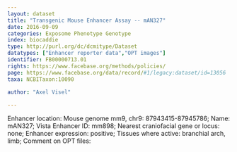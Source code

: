 ```yaml
---
layout: dataset  
title: "Transgenic Mouse Enhancer Assay -- mAN327"  
date: 2016-09-09  
categories: Exposome Phenotype Genotype  
index: biocaddie  
type: http://purl.org/dc/dcmitype/Dataset  
datatypes: ["Enhancer reporter data","OPT images"]  
identifier: FB00000713.01  
rights: https://www.facebase.org/methods/policies/  
page: https://www.facebase.org/data/record/#1/legacy:dataset/id=13056  
taxa: NCBITaxon:10090  
  
author: "Axel Visel"  

---
```

 Enhancer location: Mouse genome mm9, chr9: 87943415-87945786; Name: mAN327; Vista Enhancer ID: mm898; Nearest craniofacial gene or locus: none; Enhancer expression: positive; Tissues where active: branchial arch, limb; Comment on OPT files:   


